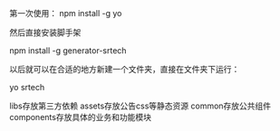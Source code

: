 第一次使用：
npm install -g yo

然后直接安装脚手架

npm install -g generator-srtech

以后就可以在合适的地方新建一个文件夹，直接在文件夹下运行：

yo srtech


libs存放第三方依赖
assets存放公告css等静态资源
common存放公共组件
components存放具体的业务和功能模块
